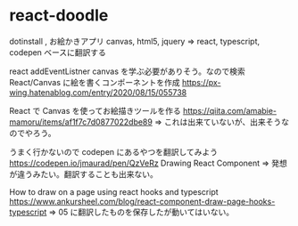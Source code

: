 # react-doodle

dotinstall , お絵かきアプリ canvas, html5, jquery
=> react, typescript, codepen ベースに翻訳する

react addEventListner canvas
を学ぶ必要がありそう。なので検索
React/Canvas に絵を書くコンポーネントを作成
https://px-wing.hatenablog.com/entry/2020/08/15/055738

React で Canvas を使ってお絵描きツールを作る
https://qiita.com/amabie-mamoru/items/af1f7c7d0877022dbe89
=> これは出来ていないが、出来そうなのでやろう。

うまく行かないので codepen にあるやつを翻訳してみよう
https://codepen.io/jmaurad/pen/QzVeRz
Drawing React Component
=> 発想が違うみたい。翻訳することも出来ない。

How to draw on a page using react hooks and typescript
https://www.ankursheel.com/blog/react-component-draw-page-hooks-typescript
=> 05 に翻訳したものを保存したが動いてはいない。